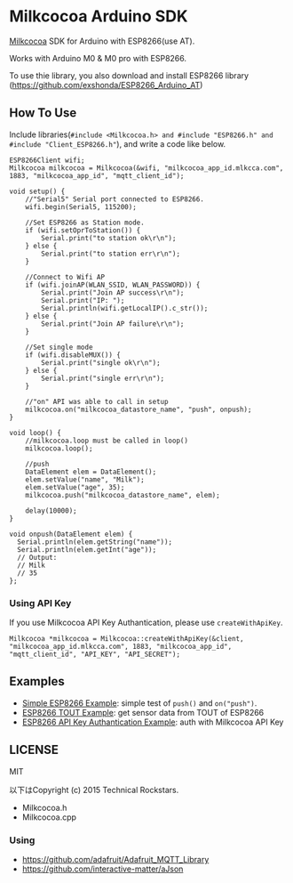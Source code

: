 Milkcocoa Arduino SDK
=====

[Milkcocoa](https://mlkcca.com/) SDK for Arduino with ESP8266(use AT).

Works with Arduino M0 & M0 pro with ESP8266.

To use thie library, you also download and install ESP8266 library 
(https://github.com/exshonda/ESP8266_Arduino_AT)

## How To Use

Include libraries(`#include <Milkcocoa.h> and #include "ESP8266.h" and #include "Client_ESP8266.h"`), and write a code like below.

```
ESP8266Client wifi;
Milkcocoa milkcocoa = Milkcocoa(&wifi, "milkcocoa_app_id.mlkcca.com", 1883, "milkcocoa_app_id", "mqtt_client_id");

void setup() {
	//"Serial5" Serial port connected to ESP8266.
	wifi.begin(Serial5, 115200);

	//Set ESP8266 as Station mode.
	if (wifi.setOprToStation()) {
		Serial.print("to station ok\r\n");
	} else {
		Serial.print("to station err\r\n");
	}

	//Connect to Wifi AP
	if (wifi.joinAP(WLAN_SSID, WLAN_PASSWORD)) {
		Serial.print("Join AP success\r\n");
		Serial.print("IP: ");
		Serial.println(wifi.getLocalIP().c_str());    
	} else {
		Serial.print("Join AP failure\r\n");
	}
    
	//Set single mode
	if (wifi.disableMUX()) {
		Serial.print("single ok\r\n");
	} else {
		Serial.print("single err\r\n");
	}

	//"on" API was able to call in setup
	milkcocoa.on("milkcocoa_datastore_name", "push", onpush);
}

void loop() {
	//milkcocoa.loop must be called in loop()
	milkcocoa.loop();

	//push
	DataElement elem = DataElement();
	elem.setValue("name", "Milk");
	elem.setValue("age", 35);
	milkcocoa.push("milkcocoa_datastore_name", elem);

	delay(10000);
}

void onpush(DataElement elem) {
  Serial.println(elem.getString("name"));
  Serial.println(elem.getInt("age"));
  // Output:
  // Milk
  // 35
};
```

### Using API Key

If you use Milkcocoa API Key Authantication, please use `createWithApiKey`.

```
Milkcocoa *milkcocoa = Milkcocoa::createWithApiKey(&client, "milkcocoa_app_id.mlkcca.com", 1883, "milkcocoa_app_id", "mqtt_client_id", "API_KEY", "API_SECRET");
```


## Examples

- [Simple ESP8266 Example](https://github.com/milk-cocoa/Milkcocoa_Arduino_SDK/blob/master/examples/milkcocoa_esp8266/milkcocoa_esp8266.ino): simple test of `push()` and `on("push")`.
- [ESP8266 TOUT Example](https://github.com/milk-cocoa/Milkcocoa_Arduino_SDK/blob/master/examples/milkcocoa_esp8266_tout/milkcocoa_esp8266_tout.ino): get sensor data from TOUT of ESP8266
- [ESP8266 API Key Authantication Example](https://github.com/milk-cocoa/Milkcocoa_Arduino_SDK/blob/master/examples/milkcocoa_esp8266_apikey_auth/milkcocoa_esp8266_apikey_auth.ino): auth with Milkcocoa API Key


## LICENSE

MIT



以下はCopyright (c) 2015 Technical Rockstars.

- Milkcocoa.h
- Milkcocoa.cpp

### Using

- https://github.com/adafruit/Adafruit_MQTT_Library
- https://github.com/interactive-matter/aJson

